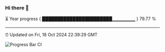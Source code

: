 ### Hi there 👋

⏳ Year progress { ███████████████████████▁▁▁▁▁▁▁ } 79.77 %

---

⏰ Updated on Fri, 18 Oct 2024 22:39:29 GMT

![Progress Bar CI](https://github.com/IshwaranRudhara/GIT-ACTION/workflows/Progress%20Bar%20CI/badge.svg)
